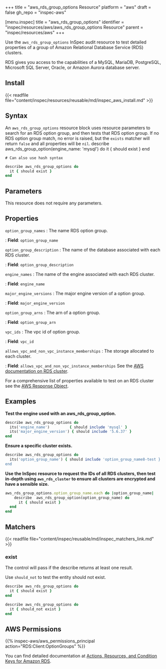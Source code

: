 +++
title = "aws_rds_group_options Resource"
platform = "aws"
draft = false
gh_repo = "inspec-aws"

[menu.inspec]
title = "aws_rds_group_options"
identifier = "inspec/resources/aws/aws_rds_group_options Resource"
parent = "inspec/resources/aws"
+++

Use the `aws_rds_group_options` InSpec audit resource to test detailed properties of a group of Amazon Relational Database Service (RDS) clusters.

RDS gives you access to the capabilities of a MySQL, MariaDB, PostgreSQL, Microsoft SQL Server, Oracle, or Amazon Aurora database server.

## Install

{{< readfile file="content/inspec/resources/reusable/md/inspec_aws_install.md" >}}

## Syntax

An `aws_rds_group_options` resource block uses resource parameters to search for an RDS option group, and then tests that RDS option group.  If no RDS option group match, no error is raised, but the `exists` matcher will return `false` and all properties will be `nil`.
describe aws_rds_group_option(engine_name: 'mysql') do
it { should exist }
end

    # Can also use hash syntax
```ruby
describe aws_rds_group_options do
  it { should exist }
end
```

## Parameters

This resource does not require any parameters.

## Properties

`option_group_names`
: The name RDS option group.

: **Field**: `option_group_name`

`option_group_description`
: The name of the database associated with each RDS cluster.

: **Field**: `option_group_description`

`engine_names`
: The name of the engine associated with each RDS cluster.

: **Field**: `engine_name`

`major_engine_versions`
: The major engine version of a option group.

: **Field**: `major_engine_version`

`option_group_arns`
: The arn of a option group.

: **Field**: `option_group_arn`

`vpc_ids`
: The vpc id of  option group.

: **Field**: `vpc_id`

`allows_vpc_and_non_vpc_instance_memberships`
: The storage allocated to each cluster.

: **Field**: `allows_vpc_and_non_vpc_instance_memberships`
See the [AWS documentation on RDS cluster](https://docs.aws.amazon.com/AWSCloudFormation/latest/UserGuide/aws-resource-rds-optiongroup.html).


For a comprehensive list of properties available to test on an RDS cluster see the [AWS Response Object](https://docs.aws.amazon.com/sdk-for-ruby/v3/api/Aws/RDS/DBCluster.html).

## Examples

**Test the engine used with an aws_rds_group_option.**

```ruby
describe aws_rds_group_options do
  its('engine_name')         { should include 'mysql' }
  its('major_engine_version') { should include '5.6.37' }
end
```

**Ensure a specific cluster exists.**

```ruby
describe aws_rds_group_options do
  its('option_group_name') { should include 'option_group_name8-test }
end
```

**Use the InSpec resource to request the IDs of all RDS clusters, then test in-depth using `aws_rds_cluster` to ensure all clusters are encrypted and have a sensible size.**

```ruby
aws_rds_group_options.option_group_name.each do |option_group_name|
    describe  aws_rds_group_option(option_group_name) do
      it { should exist }
  end
end
```

## Matchers

{{< readfile file="content/inspec/reusable/md/inspec_matchers_link.md" >}}

### exist

The control will pass if the describe returns at least one result.

Use `should_not` to test the entity should not exist.

```ruby
describe aws_rds_group_options do
  it { should exist }
end
```

```ruby
describe aws_rds_group_options do
  it { should_not exist }
end
```

## AWS Permissions

{{% inspec-aws/aws_permissions_principal action="RDS:Client:OptionGroups" %}}

You can find detailed documentation at [Actions, Resources, and Condition Keys for Amazon RDS](https://docs.aws.amazon.com/IAM/latest/UserGuide/list_amazonrds.html).

